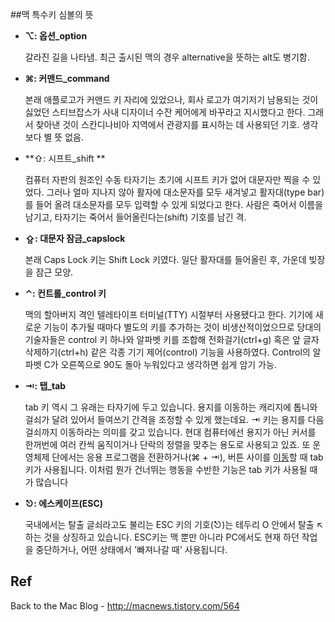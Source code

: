 ##맥 특수키 심볼의 뜻

- **⌥: 옵션_option**

  갈라진 길을 나타냄. 최근 출시된 맥의 경우 alternative을 뜻하는 alt도 병기함.

- **⌘: 커맨드_command**

  본래 애플로고가 커맨드 키 자리에 있었으나, 회사 로고가 여기저기 남용되는 것이 싫었던 스티브잡스가 사내 디자이너 수잔 케어에게 바꾸라고 지시했다고 한다. 그래서 찾아낸 것이 스칸디나비아 지역에서 관광지를 표시하는 데 사용되던 기호. 생각보다 별 뜻 없음.

- **⇧: 시프트_shift **

  컴퓨터 자판의 원조인 수동 타자기는 초기에 시프트 키가 없어 대문자만 찍을 수 있었다. 그러나 얼마 지나지 않아 활자에 대소문자를 모두 새겨넣고 활자대(type bar)를 들어 올려 대소문자를 모두 입력할 수 있게 되었다고 한다. 사람은 죽어서 이름을 남기고, 타자기는 죽어서 들어올린다는(shift) 기호를 남긴 격.

- **⇪: 대문자 잠금_capslock**

  본래 Caps Lock 키는 Shift Lock 키였다. 일단 활자대를 들어올린 후, 가운데 빚장을 잠근 모양.

- **⌃: 컨트롤_control 키**

  맥의 할아버지 격인 텔레타이프 터미널(TTY) 시절부터 사용됐다고 한다. 기기에 새로운 기능이 추가될 때마다 별도의 키를 추가하는 것이 비생산적이었으므로 당대의 기술자들은 control 키 하나와 알파벳 키를 조합해 전화걸기(ctrl+g) 혹은 앞 글자 삭제하기(ctrl+h) 같은 각종 기기 제어(control) 기능을 사용하였다. Control의 알파벳 C가 오른쪽으로 90도 돌아 누워있다고 생각하면 쉽게 암기 가능.

- **⇥: 탭_tab**

  tab 키 역시 그 유래는 타자기에 두고 있습니다. 용지를 이동하는 캐리지에 톱니와 걸쇠가 달려 있어서 들여쓰기 간격을 조정할 수 있게 했는데요. ⇥ 키는 용지를 다음 걸쇠까지 이동하라는 의미를 갖고 있습니다. 현대 컴퓨터에선 용지가 아닌 커서를 한꺼번에 여러 칸씩 움직이거나 단락의 정렬을 맞추는 용도로 사용되고 있죠. 또 운영체제 단에서는 응용 프로그램을 전환하거나(⌘ + ⇥), 버튼 사이를 [이동](http://macnews.tistory.com/471)할 때 tab 키가 사용됩니다.  이처럼 뭔가 건너뛰는 행동을 수반한 기능은 tab 키가 사용될 때가 많습니다

- **⎋: 에스케이프(ESC)**

  국내에서는 탈출 글쇠라고도 불리는 ESC 키의 기호(⎋)는 테두리 O 안에서 탈출 ↖ 하는 것을 상징하고 있습니다. ESC키는 맥 뿐만 아니라 PC에서도 현재 하던 작업을 중단하거나, 어떤 상태에서 '빠져나갈 때' 사용됩니다.



## Ref

Back to the Mac Blog - http://macnews.tistory.com/564